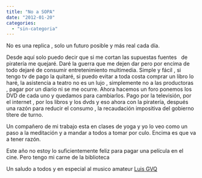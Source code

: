 ```yaml
---
title: "No a SOPA"
date: "2012-01-20"
categories: 
  - "sin-categoria"
---
```


No es una replica , solo un futuro posible y más real cada día.

Desde aquí solo puedo decir que si me cortan las supuestas fuentes   de piratería me quejaré. Daré la guerra que me dejen dar pero por encima de todo dejaré de consumir entretenimiento multimedia. Simple y fácil , si tengo tv de pago la quitaré, si puedo evitar a toda costa comprar un libro lo haré, la asistencia a teatro no es un lujo , simplemente no a las productoras , pagar por un diario ni se me ocurre. Ahora hacemos un foro ponemos los DVD de cada uno y quedamos para cambiarlos. Pago por la televisión, por el internet , por los libros y los dvds y eso ahora con la piratería, después una razón para reducir el consumo , la recaudación impositiva del gobierno títere de turno.

Un compañero de mi trabajo esta en clases de yoga y yo lo veo como un paso a la meditación y a mandar a todos a tomar por culo. Encima es que va a tener razón.

Este año no estoy lo suficientemente feliz para pagar una película en el cine. Pero tengo mi carne de la biblioteca

Un saludo a todos y en especial al musico amateur [Luis GVQ](https://www.luisgvq.es/?p=438)
